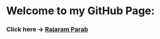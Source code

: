 # Welcome to my GitHub Page:
### Click here -> <a href="https://rajaramparab.github.io/" target="_blank"> Rajaram Parab</a>

